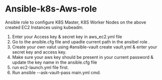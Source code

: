 # Ansible-k8s-Aws-role
Ansible role to configure K8S Master, K8S Worker Nodes on the above created EC2 Instances using kubeadm.


1. Enter your Access key & secret key in aws_ec2.yml file
2. Go to the ansible.cfg file and upadte current path in the ansibel role .
3. Create your own valut using #ansible-vault create vault.yml & enter your secret key and access key.
4. Make sure your aws key should be present in your current password & update the key name in the ansible.cfg file
5. run ec2-launch.yml file first.
6. Run ansible --ask-vault-pass main.yml cmd. 
